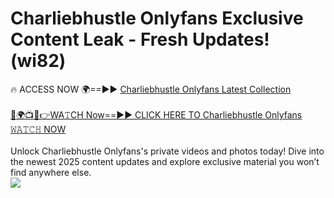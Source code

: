 # Charliebhustle Onlyfans Exclusive Content Leak - Fresh Updates! (wi82)

🔥 ACCESS NOW 🌍==►► <a href="https://tinyurl.com/kvy9nzfs" rel="nofollow">Charliebhustle Onlyfans Latest Collection</a>
<br><br>
[🔴🌍📺📱👉WA𝚃CH Now==►► CLICK HERE TO Charliebhustle Onlyfans 𝚆𝙰𝚃𝙲𝙷 NOW](https://tinyurl.com/kvy9nzfs)
<br><br>
Unlock Charliebhustle Onlyfans's private videos and photos today! Dive into the newest 2025 content updates and explore exclusive material you won’t find anywhere else.
<br>
<a href="https://tinyurl.com/kvy9nzfs" rel="nofollow" data-target="animated-image.originalLink"><img src="https://camo.githubusercontent.com/8a4f000d20f83aca3bf7ec5f350d767afa0574a8a352519fd8cfa583a6f93a33/68747470733a2f2f692e696d6775722e636f6d2f644a486b345a712e676966" data-canonical-src="https://i.imgur.com/dJHk4Zq.gif" style="max-width: 100%; display: inline-block;" data-target="animated-image.originalImage"></a>
<br>
